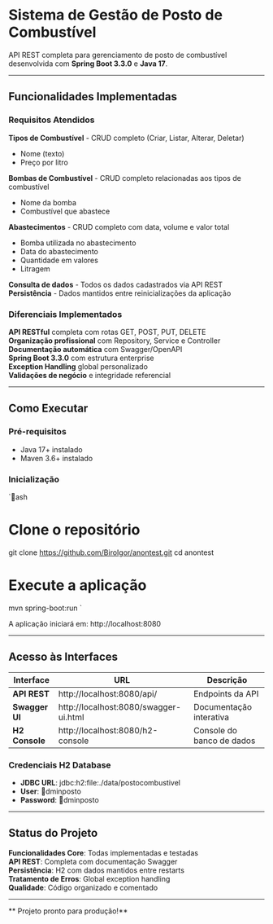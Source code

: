 ﻿#  Sistema de Gestão de Posto de Combustível

API REST completa para gerenciamento de posto de combustível desenvolvida com **Spring Boot 3.3.0** e **Java 17**.

---

##  Funcionalidades Implementadas

### **Requisitos Atendidos**
 **Tipos de Combustível** - CRUD completo (Criar, Listar, Alterar, Deletar)
- Nome (texto)  
- Preço por litro

 **Bombas de Combustível** - CRUD completo relacionadas aos tipos de combustível
- Nome da bomba
- Combustível que abastece

 **Abastecimentos** - CRUD completo com data, volume e valor total
- Bomba utilizada no abastecimento
- Data do abastecimento
- Quantidade em valores
- Litragem

 **Consulta de dados** - Todos os dados cadastrados via API REST
 **Persistência** - Dados mantidos entre reinicializações da aplicação

### **Diferenciais Implementados**
 **API RESTful** completa com rotas GET, POST, PUT, DELETE  
 **Organização profissional** com Repository, Service e Controller  
 **Documentação automática** com Swagger/OpenAPI  
 **Spring Boot 3.3.0** com estrutura enterprise  
 **Exception Handling** global personalizado  
 **Validações de negócio** e integridade referencial  

---

##  Como Executar

### **Pré-requisitos**
- Java 17+ instalado
- Maven 3.6+ instalado

### **Inicialização**
`ash
# Clone o repositório
git clone https://github.com/BiroIgor/anontest.git
cd anontest

# Execute a aplicação
mvn spring-boot:run
`

A aplicação iniciará em: http://localhost:8080

---

##  Acesso às Interfaces

| Interface | URL | Descrição |
|-----------|-----|-----------|
| **API REST** | http://localhost:8080/api/ | Endpoints da API |
| **Swagger UI** | http://localhost:8080/swagger-ui.html | Documentação interativa |
| **H2 Console** | http://localhost:8080/h2-console | Console do banco de dados |

### **Credenciais H2 Database**
- **JDBC URL**: jdbc:h2:file:./data/postocombustivel
- **User**: dminposto
- **Password**: dminposto

---

##  Status do Projeto

 **Funcionalidades Core**: Todas implementadas e testadas  
 **API REST**: Completa com documentação Swagger  
 **Persistência**: H2 com dados mantidos entre restarts  
 **Tratamento de Erros**: Global exception handling  
 **Qualidade**: Código organizado e comentado  

---

** Projeto pronto para produção!**
